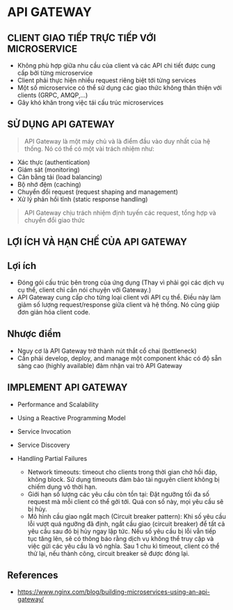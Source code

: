 # API GATEWAY

## CLIENT GIAO TIẾP TRỰC TIẾP VỚI MICROSERVICE

- Không phù hợp giữa nhu cầu của client và các API chi tiết được cung cấp bởi từng microservice
- Client phải thực hiện nhiều request riêng biệt tới từng services
- Một số microservice có thể sử dụng các giao thức không thân thiện với clients (GRPC, AMQP,...)
- Gây khó khăn trong việc tái cấu trúc microservices

## SỬ DỤNG API GATEWAY


> API Gateway là một máy chủ và là điểm đầu vào duy nhất của hệ thống. Nó có thể có một vài trách nhiệm như: 

- Xác thực (authentication)
- Giám sát (monitoring)
- Cân bằng tải (load balancing)
- Bộ nhớ đệm (caching)
- Chuyển đổi request (request shaping and management)
- Xử lý phản hồi tĩnh (static response handling)

> API Gateway chịu trách nhiệm định tuyến các request, tổng hợp và chuyển đổi giao thức

## LỢI ÍCH VÀ HẠN CHẾ CỦA API GATEWAY
## Lợi ích 
- Đóng gói cấu trúc bên trong của ứng dụng (Thay vì phải gọi các dịch vụ cụ thể, client chỉ cần nói chuyện với Gateway.)
- API Gateway cung cấp cho từng loại client với API cụ thể. Điều này làm giảm số lượng request/response giữa client và hệ thống. Nó cũng giúp đơn giản hóa client code.

## Nhược điểm 
- Nguy cơ là API Gateway trở thành nút thắt cổ chai (bottleneck)
- Cần phải develop, deploy, and manage một component khác có độ sẵn sàng cao (highly available) đảm nhận vai trò API Gateway

## IMPLEMENT API GATEWAY
- Performance and Scalability
- Using a Reactive Programming Model
- Service Invocation
- Service Discovery
- Handling Partial Failures

    - Network timeouts: timeout cho clients trong thời gian chờ hồi đáp, không block. Sử dụng timeouts đảm bảo tài nguyên client không bị chiếm dụng vô thời hạn.
    - Giới hạn số lượng các yêu cầu còn tồn tại: Đặt ngưỡng tối đa số request mà mỗi client có thể gởi tới. Quá con số này, mọi yêu cầu sẽ bị hủy. 
    - Mô hình cầu giao ngắt mạch (Circuit breaker pattern): Khi số yêu cầu lỗi vượt quá ngưỡng đã định, ngắt cầu giao (circuit breaker) để tất cả yêu cầu sau đó bị hủy ngay lập tức. Nếu số yêu cầu bị lỗi vẫn tiếp tục tăng lên, sẽ có thông báo rằng dịch vụ không thể truy cập và việc gửi các yêu cầu là vô nghĩa. Sau 1 chu kì timeout, client có thể thử lại, nếu thành công, circuit breaker sẽ được đóng lại.

## References

- https://www.nginx.com/blog/building-microservices-using-an-api-gateway/
